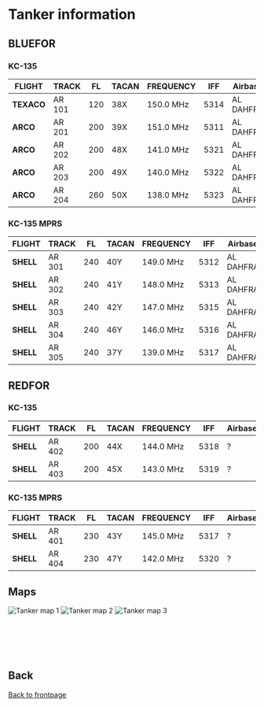 # Tanker information

## BLUEFOR

### KC-135

**FLIGHT** | **TRACK**  | **FL** | **TACAN** | **FREQUENCY** | **IFF**  | Airbase
 --------- | -----------| ------ | ------    | -----------   | -------- | ----
**TEXACO** | AR 101     | 120    | 38X       | 150.0 MHz     | 5314     | AL DAHFRA
**ARCO**   | AR 201     | 200    | 39X       | 151.0 MHz     | 5311     | AL DAHFRA
**ARCO**   | AR 202     | 200    | 48X       | 141.0 MHz     | 5321     | AL DAHFRA
**ARCO**   | AR 203     | 200    | 49X       | 140.0 MHz     | 5322     | AL DAHFRA
**ARCO**   | AR 204     | 260    | 50X       | 138.0 MHz     | 5323     | AL DAHFRA

### KC-135 MPRS

**FLIGHT** | **TRACK**  | **FL** | **TACAN** | **FREQUENCY** | **IFF**  | Airbase
 --------- | -----------| ------ | ------    | -----------   | -------- | ----
**SHELL**  | AR 301     | 240    | 40Y       | 149.0 MHz     | 5312     | AL DAHFRA
**SHELL**  | AR 302     | 240    | 41Y       | 148.0 MHz     | 5313     | AL DAHFRA
**SHELL**  | AR 303     | 240    | 42Y       | 147.0 MHz     | 5315     | AL DAHFRA
**SHELL**  | AR 304     | 240    | 46Y       | 146.0 MHz     | 5316     | AL DAHFRA
**SHELL**  | AR 305     | 240    | 37Y       | 139.0 MHz     | 5317     | AL DAHFRA

## REDFOR

### KC-135

**FLIGHT** | **TRACK**  | **FL** | **TACAN** | **FREQUENCY** | **IFF**  | Airbase
 --------- | -----------| ------ | ------    | -----------   | -------- | ----
**SHELL**  | AR 402     | 200    | 44X       | 144.0 MHz     | 5318     | ?
**SHELL**  | AR 403     | 200    | 45X       | 143.0 MHz     | 5319     | ?

### KC-135 MPRS

**FLIGHT** | **TRACK**  | **FL** | **TACAN** | **FREQUENCY** | **IFF**  | Airbase
 --------- | -----------| ------ | ------    | -----------   | -------- | ----
**SHELL**  | AR 401     | 230    | 43Y       | 145.0 MHz     | 5317     | ?
**SHELL**  | AR 404     | 230    | 47Y       | 142.0 MHz     | 5320     | ?

## Maps

![Tanker map 1](/ATRM_Brief/Pictures/Tanker_1.png)
![Tanker map 2](/ATRM_Brief/Pictures/Tanker_2.png)
![Tanker map 3](/ATRM_Brief/Pictures/Tanker_3.png)



<br>
<br>
<br>
<br>

## Back
[Back to frontpage](https://132nd-vwing.github.io/ATRM_Brief/)
